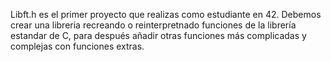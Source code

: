 Libft.h es el primer proyecto que realizas como estudiante en 42. 
Debemos crear una libreria recreando o reinterpretnado funciones de la librería estandar de C,
para después añadir otras funciones más complicadas y complejas con funciones extras.
